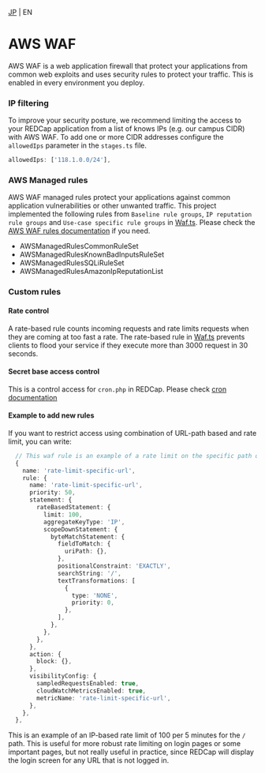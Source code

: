 [JP](../ja/waf.md) | EN

# AWS WAF

AWS WAF is a web application firewall that protect your applications from common web exploits and uses security rules to protect your traffic. This is enabled in every environment you deploy.

### IP filtering

To improve your security posture, we recommend limiting the access to your REDCap application from a list of knows IPs (e.g. our campus CIDR) with AWS WAF. To add one or more CIDR addresses configure the `allowedIps` parameter in the `stages.ts` file.

```ts
allowedIps: ['118.1.0.0/24'],
```

### AWS Managed rules

AWS WAF managed rules protect your applications against common application vulnerabilities or other unwanted traffic. This project implemented the following rules from `Baseline rule groups`, `IP reputation rule groups` and `Use-case specific rule groups` in [Waf.ts](../../prototyping/constructs/Waf.ts). Please check the [AWS WAF rules documentation](https://docs.aws.amazon.com/waf/latest/developerguide/waf-rules.html) if you need.

- AWSManagedRulesCommonRuleSet
- AWSManagedRulesKnownBadInputsRuleSet
- AWSManagedRulesSQLiRuleSet
- AWSManagedRulesAmazonIpReputationList

### Custom rules

#### Rate control

A rate-based rule counts incoming requests and rate limits requests when they are coming at too fast a rate. The rate-based rule in [Waf.ts](../../prototyping/constructs/Waf.ts) prevents clients to flood your service if they execute more than 3000 request in 30 seconds.

#### Secret base access control

This is a control access for `cron.php` in REDCap. Please check [cron documentation](../en/cron.md)

#### Example to add new rules

If you want to restrict access using combination of URL-path based and rate limit, you can write:

```ts
  // This waf rule is an example of a rate limit on the specific path of url. In practice, it does not make much sense because REDCap will render the login UI at any URL when you are not logged in.
  {
    name: 'rate-limit-specific-url',
    rule: {
      name: 'rate-limit-specific-url',
      priority: 50,
      statement: {
        rateBasedStatement: {
          limit: 100,
          aggregateKeyType: 'IP',
          scopeDownStatement: {
            byteMatchStatement: {
              fieldToMatch: {
                uriPath: {},
              },
              positionalConstraint: 'EXACTLY',
              searchString: '/',
              textTransformations: [
                {
                  type: 'NONE',
                  priority: 0,
                },
              ],
            },
          },
        },
      },
      action: {
        block: {},
      },
      visibilityConfig: {
        sampledRequestsEnabled: true,
        cloudWatchMetricsEnabled: true,
        metricName: 'rate-limit-specific-url',
      },
    },
  },
```

This is an example of an IP-based rate limit of 100 per 5 minutes for the `/` path.
This is useful for more robust rate limiting on login pages or some important pages, but not really useful in practice, since REDCap will display the login screen for any URL that is not logged in.
